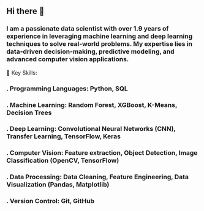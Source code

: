 ## Hi there 👋
### I am a passionate data scientist with over 1.9 years of experience in leveraging machine learning and deep learning techniques to solve real-world problems. My expertise lies in data-driven decision-making, predictive modeling, and advanced computer vision applications.

🔑 Key Skills:
### . Programming Languages: Python, SQL
### . Machine Learning: Random Forest, XGBoost, K-Means, Decision Trees
### . Deep Learning: Convolutional Neural Networks (CNN), Transfer Learning, TensorFlow, Keras
### . Computer Vision: Feature extraction, Object Detection, Image Classification (OpenCV, TensorFlow)
### . Data Processing: Data Cleaning, Feature Engineering, Data Visualization (Pandas, Matplotlib)
### . Version Control: Git, GitHub

<!--
**css1885/css1885** is a ✨ _special_ ✨ repository because its `README.md` (this file) appears on your GitHub profile.

Here are some ideas to get you started:

- 🔭 I’m currently working on ...
- 🌱 I’m currently learning ...
- 👯 I’m looking to collaborate on ...
- 🤔 I’m looking for help with ...
- 💬 Ask me about ...
- 📫 How to reach me: ...
- 😄 Pronouns: ...
- ⚡ Fun fact: ...
-->
